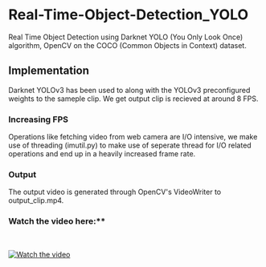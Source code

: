 # Real-Time-Object-Detection_YOLO
Real Time Object Detection using Darknet YOLO (You Only Look Once) algorithm, OpenCV on the COCO (Common Objects in Context) dataset.

## Implementation
Darknet YOLOv3 has been used to along with the YOLOv3 preconfigured weights to the sameple clip. We get output clip is recieved at around 8 FPS.
### Increasing FPS 
Operations like fetching video from web camera are I/O intensive, we make use of threading (imutil.py) to make use of seperate thread for I/O related operations and end up in a heavily increased frame rate.
### Output
The output video is generated through OpenCV's VideoWriter to output_clip.mp4.
<br />
### Watch the video here:**
<br />

[![Watch the video](https://img.youtube.com/vi/AWNhLxG521w/0.jpg)](https://youtu.be/AWNhLxG521w)
